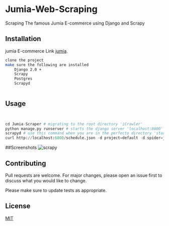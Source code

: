 # Jumia-Web-Scraping
Scraping The famous Jumia E-commerce using Django and Scrapy

## Installation

jumia E-commerce Link [jumia](http://jumia.co.ke/).

```bash
clone the project
make sure the following are installed
    Django 2.0 +
    Scrapy
    Postgres
    Scrapyd
    
```

## Usage

```python


cd Jumia-Scraper # migrating to the root directory 'iCrawler'
python manage.py runserver # starts the django server 'localhost:8000'
scrapyd # use this command when you are in the perfecto directory 'starting the scrapyd daemon'
curl http://localhost:6800/schedule.json -d project=default -d spider=jumia #open another tab in the perfecto directory
```
##Screenshots
![scrapy](https://user-images.githubusercontent.com/50213124/69782599-7cc49c00-117f-11ea-9eb9-87e9a5d23443.png)


## Contributing
Pull requests are welcome. For major changes, please open an issue first to discuss what you would like to change.

Please make sure to update tests as appropriate.

## License
[MIT](https://choosealicense.com/licenses/mit/)
